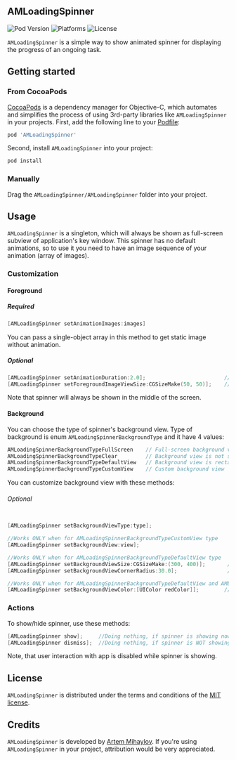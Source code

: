## AMLoadingSpinner

![Pod Version](https://img.shields.io/cocoapods/v/AMLoadingSpinner.svg?style=flat)
![Platforms](https://cocoapod-badges.herokuapp.com/p/AMLoadingSpinner/badge.png)
![License](https://cocoapod-badges.herokuapp.com/l/AMLoadingSpinner/badge.(png|svg))


`AMLoadingSpinner` is a simple way to show animated spinner for displaying the progress of an ongoing task.

## Getting started

### From CocoaPods

[CocoaPods](http://cocoapods.org) is a dependency manager for Objective-C, which automates and simplifies the process of using 3rd-party libraries like `AMLoadingSpinner` in your projects. First, add the following line to your [Podfile](http://guides.cocoapods.org/using/using-cocoapods.html):

```ruby
pod 'AMLoadingSpinner'
```

Second, install `AMLoadingSpinner` into your project:

```ruby
pod install
```

### Manually

Drag the `AMLoadingSpinner/AMLoadingSpinner` folder into your project.

## Usage

`AMLoadingSpinner` is a singleton, which will always be shown as full-screen subview of application's key window. This spinner has no default animations, so to use it you need to have an image sequence of your animation (array of images).

### Customization

#### Foreground

##### Required

```objective-c
[AMLoadingSpinner setAnimationImages:images]
```
You can pass a single-object array in this method to get static image without animation.

##### Optional

```objective-c
[AMLoadingSpinner setAnimationDuration:2.0];                         //Default is 5.0 seconds
[AMLoadingSpinner setForegroundImageViewSize:CGSizeMake(50, 50)];    // Default is (100, 100)
```
Note that spinner will always be shown in the middle of the screen.

#### Background 

You can choose the type of spinner's background view. Type of background is enum `AMLoadingSpinnerBackgroundType` and it have 4 values:

```objective-c
AMLoadingSpinnerBackgroundTypeFullScreen    // Full-screen background view                   
AMLoadingSpinnerBackgroundTypeClear         // Background view is not shown
AMLoadingSpinnerBackgroundTypeDefaultView   // Background view is rectangle or square
AMLoadingSpinnerBackgroundTypeCustomView    // Custom background view
```

You can customize background view with these methods:

###### Optional
```objective-c

[AMLoadingSpinner setBackgroundViewType:type];                         //Default is AMLoadingSpinnerBackgroundTypeClear

//Works ONLY when for AMLoadingSpinnerBackgroundTypeCustomView type
[AMLoadingSpinner setBackgroundView:view];

//Works ONLY when for AMLoadingSpinnerBackgroundTypeDefaultView type
[AMLoadingSpinner setBackgroundViewSize:CGSizeMake:(300, 400)];       //Default is (200, 200)
[AMLoadingSpinner setBackgroundViewCornerRadius:30.0];                //Default is 10.0

//Works ONLY when for AMLoadingSpinnerBackgroundTypeDefaultView and AMLoadingSpinnerBackgroundTypeFullScreen types
[AMLoadingSpinner setBackgroundViewColor:[UIColor redColor]];        //Default is (255, 255, 255, 0.7)
```

### Actions

To show/hide spinner, use these methods:

```objective-c
[AMLoadingSpinner show];     //Doing nothing, if spinner is showing now
[AMLoadingSpinner dismiss];  //Doing nothing, if spinner is NOT showing now
```

Note, that user interaction with app is disabled while spinner is showing.

## License

`AMLoadingSpinner` is distributed under the terms and conditions of the [MIT license](https://github.com/MihaylovArtem/AMLoadingSpinner/blob/master/LICENSE.txt). 

## Credits

`AMLoadingSpinner` is developed by [Artem Mihaylov](http://mihaylovartem.ru). 
If you're using `AMLoadingSpinner` in your project, attribution would be very appreciated.
